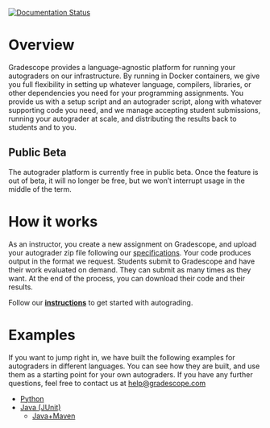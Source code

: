 [![Documentation Status](https://readthedocs.org/projects/gradescope-autograders/badge/?version=latest)](http://gradescope-autograders.readthedocs.org/en/latest/?badge=latest)

# Overview

Gradescope provides a language-agnostic platform for running your
autograders on our infrastructure. By running in Docker containers, we
give you full flexibility in setting up whatever language, compilers,
libraries, or other dependencies you need for your programming
assignments. You provide us with a setup script and an autograder
script, along with whatever supporting code you need, and we manage
accepting student submissions, running your autograder at scale, and
distributing the results back to students and to you.

## Public Beta

The autograder platform is currently free in public beta. Once the feature is
out of beta, it will no longer be free, but we won’t interrupt usage in the
middle of the term.

# How it works

As an instructor, you create a new assignment on Gradescope, and
upload your autograder zip file following our
[specifications](specs). Your code produces output in the format we
request. Students submit to Gradescope and have their work evaluated
on demand. They can submit as many times as they want. At the end of
the process, you can download their code and their results.

Follow our **[instructions](getting_started)** to get started with
autograding.

# Examples

If you want to jump right in, we have built the following examples for
autograders in different languages. You can see how they are built,
and use them as a starting point for your own autograders. If you have
any further questions, feel free to contact us at
[help@gradescope.com](mailto:help@gradescope.com)

- [Python](python/)
- [Java (JUnit)](java/)
  - [Java+Maven](java-mvn/)

